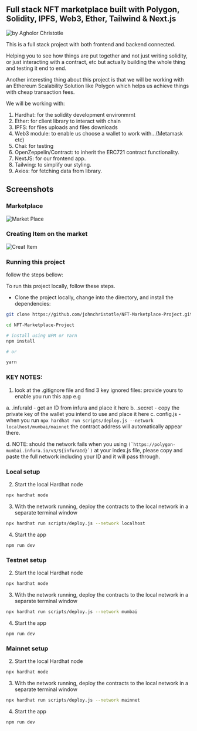 ## Full stack NFT marketplace built with Polygon, Solidity, IPFS, Web3, Ether, Tailwind & Next.js  

![by Agholor Christotle](https://github.com/johnchristotle)


This is a full stack project with both frontend and backend connected.

Helping you to see how things are put together and not just writing solidity,
or just interacting with a contract, etc but actually building the whole thing
and testing it end to end.

Another interesting thing about this project is that we will be working with an Ethereum 
Scalability Solution like Polygon which helps us achieve things with cheap transaction fees.

We will be working with:
1. Hardhat: for the solidity development environmrnt 
2. Ether: for client library to interact with chain
3. IPFS: for files uploads and files downloads
4. Web3 module: to enable us choose a wallet to work with...(Metamask etc)
5. Chai: for testing
6. OpenZeppelin/Contract: to inherit the ERC721 contract functionality. 
7. NextJS: for our frontend app.
7. Tailwing: to simplify our styling. 
9. Axios: for fetching data from library. 

## Screenshots

### Marketplace

![Market Place](./Screenshots/nftmkp.jpg)

### Creating Item on the market

![Creat Item](./Screenshots/nftlst.jpg)


### Running this project
follow the steps bellow:

To run this project locally, follow these steps.

* Clone the project locally, change into the directory, and install the dependencies:

```sh
git clone https://github.com/johnchristotle/NFT-Marketplace-Project.git

cd NFT-Marketplace-Project

# install using NPM or Yarn
npm install

# or

yarn
```

### KEY NOTES:
1. look at the .gitignore file and find 3 key ignored files:
provide yours to enable you run this app e.g

a. .infuraId - get an ID from infura and place it here
b. .secret - copy the private key of the wallet you intend to use and place it here
c. config.js - when you run ```npx hardhat run scripts/deploy.js --network localhost/mumbai/mainnet``` the contract address will automatically appear there.

d. NOTE: should the network fails when you using 
```(`https://polygon-mumbai.infura.io/v3/${infuraId}`)```
at your index.js file, please copy and paste the full network including your ID and it will pass through.

### Local setup

2. Start the local Hardhat node

```sh
npx hardhat node
```

3. With the network running, deploy the contracts to the local network in a separate terminal window

```sh
npx hardhat run scripts/deploy.js --network localhost
```

4. Start the app

```
npm run dev
```


### Testnet setup

2. Start the local Hardhat node

```sh
npx hardhat node
```

3. With the network running, deploy the contracts to the local network in a separate terminal window

```sh
npx hardhat run scripts/deploy.js --network mumbai
```

4. Start the app

```
npm run dev
```

### Mainnet setup

2. Start the local Hardhat node

```sh
npx hardhat node
```

3. With the network running, deploy the contracts to the local network in a separate terminal window

```sh
npx hardhat run scripts/deploy.js --network mainnet
```

4. Start the app

```
npm run dev
```
